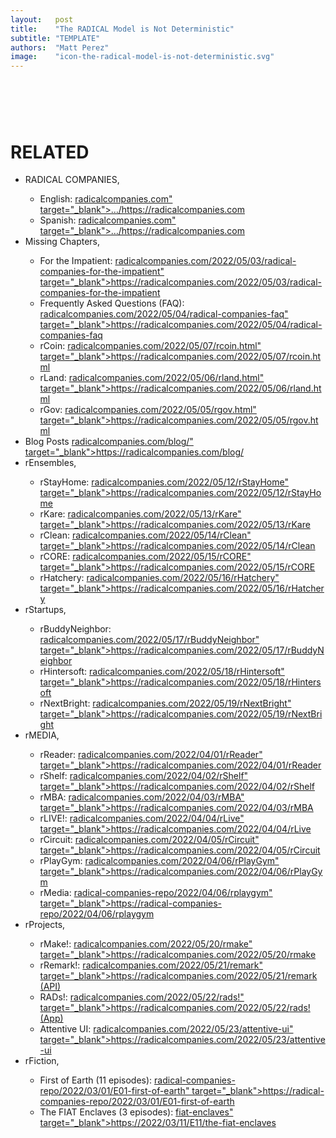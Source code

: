 ```yaml
---
layout:   post
title:    "The RADICAL Model is Not Deterministic"
subtitle: "TEMPLATE"
authors:  "Matt Perez"
image:    "icon-the-radical-model-is-not-deterministic.svg"
---
```


<div style="display:none;">
 <p>Co-ops could be based on the <span class="_paradigm">RADICAL</span> model. Kind of.</p>
</div>

<h1>&nbsp;</h1>
 <p></p>


<h1 class="_section">RELATED</h1>
 <ul>
  <li><span class="_paradigm">RADICAL</span> COMPANIES,</li>
   <ul>
    <li><a>English</a>: <a href="https://<span class="_paradigm">radical</span>companies.com" target="_blank">&hellip;/https://<span class="_paradigm">radical</span>companies.com</a></li>
    <li><a>Spanish</a>: <a href="https://<span class="_paradigm">radical</span>companies.com" target="_blank">&hellip;/https://<span class="_paradigm">radical</span>companies.com</a></li>
   </ul>
  <li>Missing Chapters,</li>
   <ul>
    <li>For the Impatient: <a href="https://<span class="_paradigm">radical</span>companies.com/2022/05/03/<span class="_paradigm">radical</span>-companies-for-the-impatient" target="_blank">https://<span class="_paradigm">radical</span>companies.com/2022/05/03/<span class="_paradigm">radical</span>-companies-for-the-impatient</a></li>
    <li>Frequently Asked Questions (FAQ): <a href="https://<span class="_paradigm">radical</span>companies.com/2022/05/04/<span class="_paradigm">radical</span>-companies-faq" target="_blank">https://<span class="_paradigm">radical</span>companies.com/2022/05/04/<span class="_paradigm">radical</span>-companies-faq</a></li>
    <li>rCoin: <a href="https://<span class="_paradigm">radical</span>companies.com/2022/05/07/rcoin.html" target="_blank">https://<span class="_paradigm">radical</span>companies.com/2022/05/07/rcoin.html</a></li>
    <li>rLand: <a href="https://<span class="_paradigm">radical</span>companies.com/2022/05/06/rland.html" target="_blank">https://<span class="_paradigm">radical</span>companies.com/2022/05/06/rland.html</a></li>
    <li>rGov: <a href="https://<span class="_paradigm">radical</span>companies.com/2022/05/05/rgov.html" target="_blank">https://<span class="_paradigm">radical</span>companies.com/2022/05/05/rgov.html</a></li>
   </ul>
   <li>Blog Posts <a href="https://<span class="_paradigm">radical</span>companies.com/blog/" target="_blank">https://<span class="_paradigm">radical</span>companies.com/blog/</a></li>
   <li>rEnsembles,</li>
    <ul>
     <li> rStayHome: <a href="https://<span class="_paradigm">radical</span>companies.com/2022/05/12/rStayHome" target="_blank">https://<span class="_paradigm">radical</span>companies.com/2022/05/12/rStayHome</a></li>
     <li>     rKare: <a href="https://<span class="_paradigm">radical</span>companies.com/2022/05/13/rKare" target="_blank">https://<span class="_paradigm">radical</span>companies.com/2022/05/13/rKare</a></li>
     <li>    rClean: <a href="https://<span class="_paradigm">radical</span>companies.com/2022/05/14/rClean" target="_blank">https://<span class="_paradigm">radical</span>companies.com/2022/05/14/rClean</a></li>
     <li>     rCORE: <a href="https://<span class="_paradigm">radical</span>companies.com/2022/05/15/rCORE" target="_blank">https://<span class="_paradigm">radical</span>companies.com/2022/05/15/rCORE</a></li>
     <li>rHatchery: <a href="https://<span class="_paradigm">radical</span>companies.com/2022/05/16/rHatchery" target="_blank">https://<span class="_paradigm">radical</span>companies.com/2022/05/16/rHatchery</a></li>
    </ul>
   <li>rStartups,</li>
    <ul>
     <li>rBuddyNeighbor: <a href="https://<span class="_paradigm">radical</span>companies.com/2022/05/17/rBuddyNeighbor" target="_blank">https://<span class="_paradigm">radical</span>companies.com/2022/05/17/rBuddyNeighbor</a></li>
     <li>   rHintersoft: <a href="https://<span class="_paradigm">radical</span>companies.com/2022/05/18/rHintersoft" target="_blank">https://<span class="_paradigm">radical</span>companies.com/2022/05/18/rHintersoft</a></li> 
     <li>   rNextBright: <a href="https://<span class="_paradigm">radical</span>companies.com/2022/05/19/rNextBright" target="_blank">https://<span class="_paradigm">radical</span>companies.com/2022/05/19/rNextBright</a></li>
    </ul>
   <li>rMEDIA,</li>
    <ul>
     <li> rReader: <a href="https://<span class="_paradigm">radical</span>companies.com/2022/04/01/rReader" target="_blank">https://<span class="_paradigm">radical</span>companies.com/2022/04/01/rReader</a></li>
     <li>  rShelf: <a href="https://<span class="_paradigm">radical</span>companies.com/2022/04/02/rShelf" target="_blank">https://<span class="_paradigm">radical</span>companies.com/2022/04/02/rShelf</a></li>
     <li>    rMBA: <a href="https://<span class="_paradigm">radical</span>companies.com/2022/04/03/rMBA" target="_blank">https://<span class="_paradigm">radical</span>companies.com/2022/04/03/rMBA</a></li>
     <li>  rLIVE!: <a href="https://<span class="_paradigm">radical</span>companies.com/2022/04/04/rLive" target="_blank">https://<span class="_paradigm">radical</span>companies.com/2022/04/04/rLive</a></li>
     <li>rCircuit: <a href="https://<span class="_paradigm">radical</span>companies.com/2022/04/05/rCircuit" target="_blank">https://<span class="_paradigm">radical</span>companies.com/2022/04/05/rCircuit</a></li>
     <li>rPlayGym: <a href="https://<span class="_paradigm">radical</span>companies.com/2022/04/06/rPlayGym" target="_blank">https://<span class="_paradigm">radical</span>companies.com/2022/04/06/rPlayGym</a></li>
     <li>  rMedia: <a href="https://<span class="_paradigm">radical</span>-companies-repo/2022/04/06/rplaygym" target="_blank">https://<span class="_paradigm">radical</span>-companies-repo/2022/04/06/rplaygym</a></li>
    </ul>
   <li>rProjects,</li>
    <ul>
     <li>      rMake!: <a href="https://<span class="_paradigm">radical</span>companies.com/2022/05/20/rmake" target="_blank">https://<span class="_paradigm">radical</span>companies.com/2022/05/20/rmake</a></li>
     <li>    rRemark!: <a href="https://<span class="_paradigm">radical</span>companies.com/2022/05/21/remark" target="_blank">https://<span class="_paradigm">radical</span>companies.com/2022/05/21/remark (API)</a></li>
     <li>       <span class="_paradigm">RAD</span>s!: <a href="https://<span class="_paradigm">radical</span>companies.com/2022/05/22/<span class="_paradigm">rad</span>s!" target="_blank">https://<span class="_paradigm">radical</span>companies.com/2022/05/22/<span class="_paradigm">rad</span>s! (App)</a></li>
     <li>Attentive UI: <a href="https://<span class="_paradigm">radical</span>companies.com/2022/05/23/attentive-ui" target="_blank">https://<span class="_paradigm">radical</span>companies.com/2022/05/23/attentive-ui</a></li>
    </ul>
   <li>rFiction,</li>
    <ul>
     <li>  First of Earth (11 episodes): <a href="https://<span class="_paradigm">radical</span>-companies-repo/2022/03/01/E01-first-of-earth" target="_blank">https://<span class="_paradigm">radical</span>-companies-repo/2022/03/01/E01-first-of-earth</a></li>
     <li>The <span class="_paradigm">FIAT</span> Enclaves (3 episodes): <a href="https://2022/03/11/E11/the-<span class="_paradigm">fiat</span>-enclaves" target="_blank">https://2022/03/11/E11/the-<span class="_paradigm">fiat</span>-enclaves</a></li>
    </ul>
